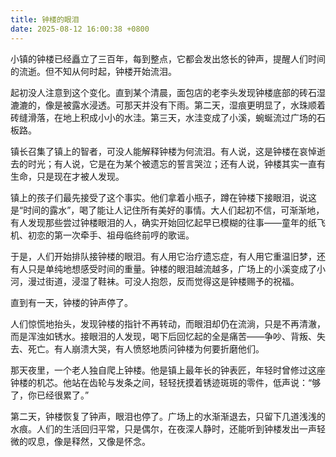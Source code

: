 ```yaml
---
title: 钟楼的眼泪
date: 2025-08-12 16:00:38 +0800
---
```


小镇的钟楼已经矗立了三百年，每到整点，它都会发出悠长的钟声，提醒人们时间的流逝。但不知从何时起，钟楼开始流泪。

起初没人注意到这个变化。直到某个清晨，面包店的老李头发现钟楼底部的砖石湿漉漉的，像是被露水浸透。可那天并没有下雨。第二天，湿痕更明显了，水珠顺着砖缝滑落，在地上积成小小的水洼。第三天，水洼变成了小溪，蜿蜒流过广场的石板路。

镇长召集了镇上的智者，可没人能解释钟楼为何流泪。有人说，这是钟楼在哀悼逝去的时光；有人说，它是在为某个被遗忘的誓言哭泣；还有人说，钟楼其实一直有生命，只是现在才被人发现。

镇上的孩子们最先接受了这个事实。他们拿着小瓶子，蹲在钟楼下接眼泪，说这是“时间的露水”，喝了能让人记住所有美好的事情。大人们起初不信，可渐渐地，有人发现那些尝过钟楼眼泪的人，确实开始回忆起早已模糊的往事——童年的纸飞机、初恋的第一次牵手、祖母临终前哼的歌谣。

于是，人们开始排队接钟楼的眼泪。有人用它治疗遗忘症，有人用它重温旧梦，还有人只是单纯地想感受时间的重量。钟楼的眼泪越流越多，广场上的小溪变成了小河，漫过街道，浸湿了鞋袜。可没人抱怨，反而觉得这是钟楼赐予的祝福。

直到有一天，钟楼的钟声停了。

人们惊慌地抬头，发现钟楼的指针不再转动，而眼泪却仍在流淌，只是不再清澈，而是浑浊如锈水。接眼泪的人发现，喝下后回忆起的全是痛苦——争吵、背叛、失去、死亡。有人崩溃大哭，有人愤怒地质问钟楼为何要折磨他们。

那天夜里，一个老人独自爬上钟楼。他是镇上最年长的钟表匠，年轻时曾修过这座钟楼的机芯。他站在齿轮与发条之间，轻轻抚摸着锈迹斑斑的零件，低声说：“够了，你已经很累了。”

第二天，钟楼恢复了钟声，眼泪也停了。广场上的水渐渐退去，只留下几道浅浅的水痕。人们的生活回归平常，只是偶尔，在夜深人静时，还能听到钟楼发出一声轻微的叹息，像是释然，又像是怀念。
